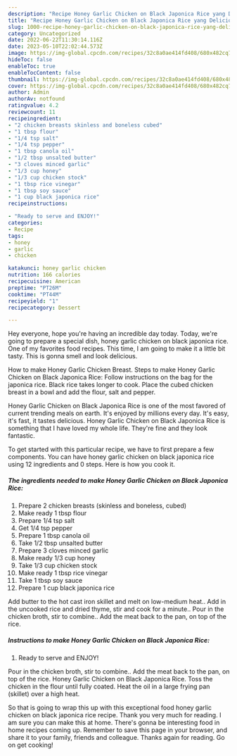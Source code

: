 ```yaml
---
description: "Recipe Honey Garlic Chicken on Black Japonica Rice yang Delicious"
title: "Recipe Honey Garlic Chicken on Black Japonica Rice yang Delicious"
slug: 1000-recipe-honey-garlic-chicken-on-black-japonica-rice-yang-delicious
category: Uncategorized
date: 2022-06-22T11:30:14.116Z
date: 2023-05-10T22:02:44.573Z
image: https://img-global.cpcdn.com/recipes/32c8a0ae414fd408/680x482cq70/honey-garlic-chicken-on-black-japonica-rice-recipe-main-photo.jpg
hideToc: false
enableToc: true
enableTocContent: false
thumbnail: https://img-global.cpcdn.com/recipes/32c8a0ae414fd408/680x482cq70/honey-garlic-chicken-on-black-japonica-rice-recipe-main-photo.jpg
cover: https://img-global.cpcdn.com/recipes/32c8a0ae414fd408/680x482cq70/honey-garlic-chicken-on-black-japonica-rice-recipe-main-photo.jpg
author: Admin
authorAv: notfound
ratingvalue: 4.2
reviewcount: 11
recipeingredient:
- "2 chicken breasts skinless and boneless cubed"
- "1 tbsp flour"
- "1/4 tsp salt"
- "1/4 tsp pepper"
- "1 tbsp canola oil"
- "1/2 tbsp unsalted butter"
- "3 cloves minced garlic"
- "1/3 cup honey"
- "1/3 cup chicken stock"
- "1 tbsp rice vinegar"
- "1 tbsp soy sauce"
- "1 cup black japonica rice"
recipeinstructions:

- "Ready to serve and ENJOY!"
categories:
- Recipe
tags:
- honey
- garlic
- chicken

katakunci: honey garlic chicken 
nutrition: 166 calories
recipecuisine: American
preptime: "PT26M"
cooktime: "PT44M"
recipeyield: "1"
recipecategory: Dessert

---
```



Hey everyone, hope you're having an incredible day today. Today, we're going to prepare a special dish, honey garlic chicken on black japonica rice. One of my favorites food recipes. This time, I am going to make it a little bit tasty. This is gonna smell and look delicious.

How to make Honey Garlic Chicken Breast. Steps to make Honey Garlic Chicken on Black Japonica Rice: Follow instructions on the bag for the japonica rice. Black rice takes longer to cook. Place the cubed chicken breast in a bowl and add the flour, salt and pepper.

Honey Garlic Chicken on Black Japonica Rice is one of the most favored of current trending meals on earth. It's enjoyed by millions every day. It's easy, it's fast, it tastes delicious. Honey Garlic Chicken on Black Japonica Rice is something that I have loved my whole life. They're fine and they look fantastic.


To get started with this particular recipe, we have to first prepare a few components. You can have honey garlic chicken on black japonica rice using 12 ingredients and 0 steps. Here is how you cook it.

<!--inarticleads1-->

##### The ingredients needed to make Honey Garlic Chicken on Black Japonica Rice:

1. Prepare 2 chicken breasts (skinless and boneless, cubed)
1. Make ready 1 tbsp flour
1. Prepare 1/4 tsp salt
1. Get 1/4 tsp pepper
1. Prepare 1 tbsp canola oil
1. Take 1/2 tbsp unsalted butter
1. Prepare 3 cloves minced garlic
1. Make ready 1/3 cup honey
1. Take 1/3 cup chicken stock
1. Make ready 1 tbsp rice vinegar
1. Take 1 tbsp soy sauce
1. Prepare 1 cup black japonica rice


Add butter to the hot cast iron skillet and melt on low-medium heat.. Add in the uncooked rice and dried thyme, stir and cook for a minute.. Pour in the chicken broth, stir to combine.. Add the meat back to the pan, on top of the rice. 

<!--inarticleads2-->

##### Instructions to make Honey Garlic Chicken on Black Japonica Rice:


1. Ready to serve and ENJOY!

Pour in the chicken broth, stir to combine.. Add the meat back to the pan, on top of the rice. Honey Garlic Chicken on Black Japonica Rice. Toss the chicken in the flour until fully coated. Heat the oil in a large frying pan (skillet) over a high heat. 

So that is going to wrap this up with this exceptional food honey garlic chicken on black japonica rice recipe. Thank you very much for reading. I am sure you can make this at home. There's gonna be interesting food in home recipes coming up. Remember to save this page in your browser, and share it to your family, friends and colleague. Thanks again for reading. Go on get cooking!
